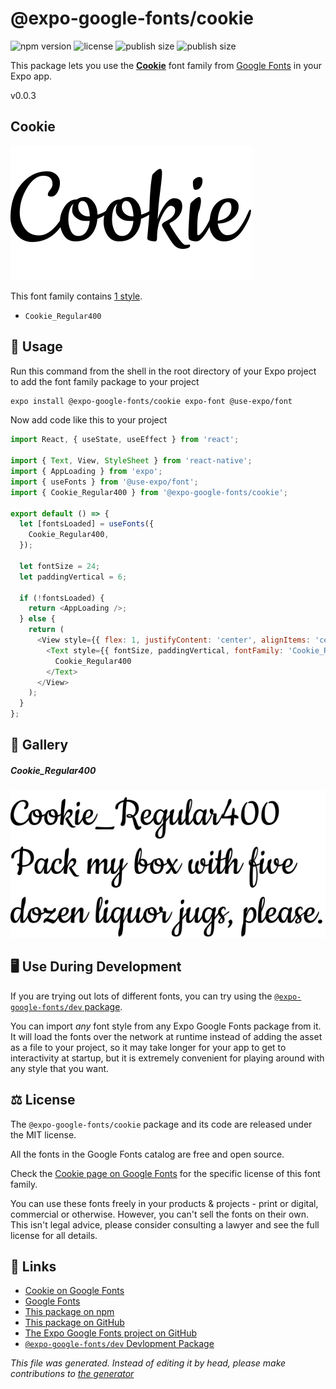 # @expo-google-fonts/cookie

![npm version](https://flat.badgen.net/npm/v/@expo-google-fonts/cookie)
![license](https://flat.badgen.net/github/license/expo/google-fonts)
![publish size](https://flat.badgen.net/packagephobia/install/@expo-google-fonts/cookie)
![publish size](https://flat.badgen.net/packagephobia/publish/@expo-google-fonts/cookie)

This package lets you use the [**Cookie**](https://fonts.google.com/specimen/Cookie) font family from [Google Fonts](https://fonts.google.com/) in your Expo app.

v0.0.3

## Cookie

![Cookie](./font-family.png)

This font family contains [1 style](#gallery).

- `Cookie_Regular400`

## 🔡 Usage

Run this command from the shell in the root directory of your Expo project to add the font family package to your project
```sh
expo install @expo-google-fonts/cookie expo-font @use-expo/font
```

Now add code like this to your project
```js
import React, { useState, useEffect } from 'react';

import { Text, View, StyleSheet } from 'react-native';
import { AppLoading } from 'expo';
import { useFonts } from '@use-expo/font';
import { Cookie_Regular400 } from '@expo-google-fonts/cookie';

export default () => {
  let [fontsLoaded] = useFonts({
    Cookie_Regular400,
  });

  let fontSize = 24;
  let paddingVertical = 6;

  if (!fontsLoaded) {
    return <AppLoading />;
  } else {
    return (
      <View style={{ flex: 1, justifyContent: 'center', alignItems: 'center' }}>
        <Text style={{ fontSize, paddingVertical, fontFamily: 'Cookie_Regular400' }}>
          Cookie_Regular400
        </Text>
      </View>
    );
  }
};

```

## 📖 Gallery

##### Cookie_Regular400
![Cookie_Regular400](./8d01e7c434faf0f6a1c7c2f49021b8ac01590d10ba4cb8c15683299ed0997536.ttf.png)


## 🖥️ Use During Development

If you are trying out lots of different fonts, you can try using the [`@expo-google-fonts/dev` package](https://github.com/expo/google-fonts/tree/master/font-packages/dev#readme).

You can import *any* font style from any Expo Google Fonts package from it. It will load the fonts
over the network at runtime instead of adding the asset as a file to your project, so it may take longer
for your app to get to interactivity at startup, but it is extremely convenient
for playing around with any style that you want.

## ⚖️ License

The `@expo-google-fonts/cookie` package and its code are released under the MIT license.

All the fonts in the Google Fonts catalog are free and open source.

Check the [Cookie page on Google Fonts](https://fonts.google.com/specimen/Cookie) for the specific license of this font family.

You can use these fonts freely in your products & projects - print or digital, commercial or otherwise. However, you can't sell the fonts on their own. This isn't legal advice, please consider consulting a lawyer and see the full license for all details.

## 🔗 Links

- [Cookie on Google Fonts](https://fonts.google.com/specimen/Cookie)
- [Google Fonts](https://fonts.google.com/)
- [This package on npm](https://www.npmjs.com/package/@expo-google-fonts/cookie)
- [This package on GitHub](https://github.com/expo/google-fonts/tree/master/font-packages/cookie)
- [The Expo Google Fonts project on GitHub](https://github.com/expo/google-fonts)
- [`@expo-google-fonts/dev` Devlopment Package](https://github.com/expo/google-fonts/tree/master/font-packages/dev)


*This file was generated. Instead of editing it by head, please make contributions to [the generator](https://github.com/expo/google-fonts/tree/master/packages/generator)*
